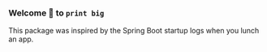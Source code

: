### Welcome 🙏 to `print big`
This package was inspired by the Spring Boot startup logs when you lunch an app. 
